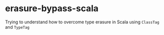 # erasure-bypass-scala
Trying to understand how to overcome type erasure in Scala using `ClassTag` and `TypeTag`
